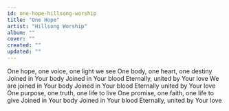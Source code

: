 ```yaml
---
id: one-hope-hillsong-worship
title: "One Hope"
artist: "Hillsong Worship"
album: ""
cover: ""
created: ""
updated: ""
---
```


One hope, one voice, one light we see
One body, one heart, one destiny
Joined in Your body
Joined in Your blood
Eternally, united by Your love
We are joined in Your body
Joined in Your blood
Eternally united by Your love
One purpose, one truth, one life to live
One promise, one faith, one life to give
Joined in Your body
Joined in Your blood
Eternally, united by Your love